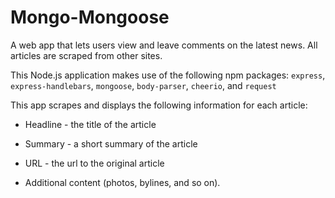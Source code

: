 # Mongo-Mongoose
A web app that lets users view and leave comments on the latest news. All articles are scraped from other sites.

This Node.js application makes use of the following npm packages: `express`, `express-handlebars`, `mongoose`, `body-parser`, `cheerio`, and `request`

This app scrapes and displays the following information for each article:

 * Headline - the title of the article

 * Summary - a short summary of the article

 * URL - the url to the original article

 * Additional content (photos, bylines, and so on).
 
 

